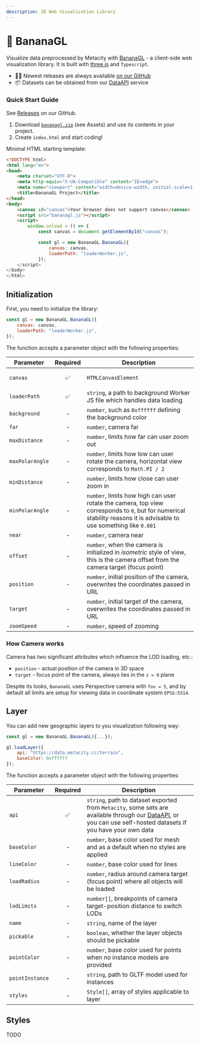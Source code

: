 ```yaml
---
description: 3D Web Visualization Library
---
```


# 🍌 BananaGL

Visualize data preprocessed by Metacity with [BananaGL](https://github.com/MetacitySuite/BananaGL) - a client-side web visualization library. It is built with [three.js](https://threejs.org/) and `Typescript`.&#x20;

* 👩‍💻 Newest releases are always available [on our GitHub](https://github.com/MetacitySuite/BananaGL/releases)
* 📦 Datasets can be obtained from our [DataAPI](https://api.metacity.cc/) service

### Quick Start Guide

See [Releases](https://github.com/MetacitySuite/BananaGL/releases/) on our GitHub.&#x20;

1. Download [`bananagl.zip`](https://github.com/MetacitySuite/BananaGL/releases) (see Assets) and use its contents in your project.
2. Create `index.html` and start coding!

Minimal HTML starting template:

```html
<!DOCTYPE html>
<html lang="en">
<head>
    <meta charset="UTF-8">
    <meta http-equiv="X-UA-Compatible" content="IE=edge">
    <meta name="viewport" content="width=device-width, initial-scale=1.0">
    <title>BananaGL Project</title>
</head>
<body>
    <canvas id="canvas">Your browser does not support canvas</canvas>
    <script src="bananagl.js"></script>
    <script>
        window.onload = () => {
            const canvas = document.getElementById("canvas");

            const gl = new BananaGL.BananaGL({ 
                canvas: canvas,
                loaderPath: "loaderWorker.js",
            });
    </script>
</body>
</html>
```

## Initialization

First, you need to initialize the library:

```javascript
const gl = new BananaGL.BananaGL({ 
    canvas: canvas,
    loaderPath: "loaderWorker.js",
});
```

The function accepts a parameter object with the following properties:

| Parameter                      | Required | Description                                                                                                                                                          |
| ------------------------------ | :------: | -------------------------------------------------------------------------------------------------------------------------------------------------------------------- |
| <p><code>canvas</code><br></p> |     ✅    | `HTMLCanvasElement`                                                                                                                                                  |
| `loaderPath`                   |     ✅    | `string`, a path to background Worker JS file which handles data loading                                                                                             |
| `background`                   |     -    | `number`, such as `0xffffff` defining the background color                                                                                                           |
| `far`                          |     -    | `number`, camera far                                                                                                                                                 |
| `maxDistance`                  |     -    | `number`, limits how far can user zoom out                                                                                                                           |
| `maxPolarAngle`                |     -    | `number`, limits how low can user rotate the camera, horizontal view corresponds to `Math.PI / 2`                                                                    |
| `minDistance`                  |     -    | `number`, limits how close can user zoom in                                                                                                                          |
| `minPolarAngle`                |     -    | `number`, limits how high can user rotate the camera, top view corresponds to `0`, but for numerical stability reasons it is advisable to use something like `0.001` |
| `near`                         |     -    | `number`, camera near                                                                                                                                                |
| `offset`                       |     -    | `number`, when the camera is initialized in _isometric_ style of view, this is the camera offset from the camera target (focus point)                                |
| `position`                     |     -    | `number`, initial position of the camera, overwrites the coordinates passed in URL                                                                                   |
| `target`                       |     -    | `number`, initial target of the camera, overwrites the coordinates passed in URL                                                                                     |
| `zoomSpeed`                    |     -    | `number`, speed of zooming                                                                                                                                           |

### How Camera works

Camera has two significant attributes which influence the LOD loading, etc.:

* `position` - actual position of the camera in 3D space
* `target` - focus point of the camera, always lies in the `z = 0` plane

Despite its looks, `BananaGL` uses Perspective camera with `fov = 5`, and by default all limits are setup for viewing data in coordinate system `EPSG:5514`.

## Layer

You can add new geographic layers to you visualization following way:

```javascript
const gl = new BananaGL.BananaGL({...});

gl.loadLayer({
    api: "https://data.metacity.cc/terrain",
    baseColor: 0xffffff
});
```

The function accepts a parameter object with the following properties:

| Parameter       | Required | Description                                                                                                                                                                                |
| --------------- | :------: | ------------------------------------------------------------------------------------------------------------------------------------------------------------------------------------------ |
| `api`           |     ✅    | `string`, path to dataset exported from `Metacity`, some sets are available through our [DataAPI](https://api.metacity.cc/), or you can use self-hosted datasets if you have your own data |
| `baseColor`     |     -    | `number`, base color used for mesh and as a default when no styles are applied                                                                                                             |
| `lineColor`     |     -    | `number`, base color used for lines                                                                                                                                                        |
| `loadRadius`    |     -    | `number`, radius around camera target (focus point) where all objects will be loaded                                                                                                       |
| `lodLimits`     |     -    | `number[]`, breakpoints of camera target-position distance to switch LODs                                                                                                                  |
| `name`          |     -    | `string`, name of the layer                                                                                                                                                                |
| `pickable`      |     -    | `boolean`, whether the layer objects should be pickable                                                                                                                                    |
| `pointColor`    |     -    | `number`, base color used for points when no instance models are provided                                                                                                                  |
| `pointInstance` |     -    | `string`, path to GLTF model used for instances                                                                                                                                            |
| `styles`        |     -    | `Style[]`, array of styles applicable to layer                                                                                                                                             |

## Styles

TODO
